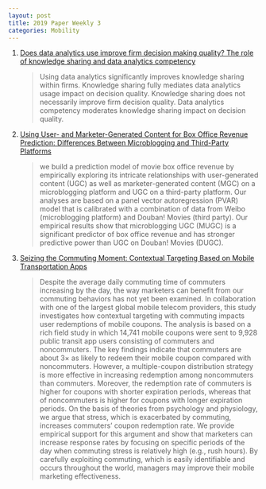 ```yaml
---
layout: post
title: 2019 Paper Weekly 3
categories: Mobility
---
```


1. [Does data analytics use improve firm decision making quality? The role of knowledge sharing and data analytics competency](https://www.sciencedirect.com/science/article/pii/S0167923619300429)

    > Using data analytics significantly improves knowledge sharing within firms. Knowledge sharing fully mediates data analytics usage impact on decision quality. Knowledge sharing does not necessarily improve firm decision quality. Data analytics competency moderates knowledge sharing impact on decision quality.

2. [Using User- and Marketer-Generated Content for Box Office Revenue Prediction: Differences Between Microblogging and Third-Party Platforms](https://pubsonline.informs.org/doi/10.1287/isre.2018.0797)

    > we build a prediction model of movie box office revenue by empirically exploring its intricate relationships with user-generated content (UGC) as well as marketer-generated content (MGC) on a microblogging platform and UGC on a third-party platform. Our analyses are based on a panel vector autoregression (PVAR) model that is calibrated with a combination of data from Weibo (microblogging platform) and Douban! Movies (third party). Our empirical results show that microblogging UGC (MUGC) is a significant predictor of box office revenue and has stronger predictive power than UGC on Douban! Movies (DUGC).

3. [Seizing the Commuting Moment: Contextual Targeting Based on Mobile Transportation Apps](https://pubsonline.informs.org/doi/10.1287/isre.2018.0792)

    > Despite the average daily commuting time of commuters increasing by the day, the way marketers can benefit from our commuting behaviors has not yet been examined. In collaboration with one of the largest global mobile telecom providers, this study investigates how contextual targeting with commuting impacts user redemptions of mobile coupons. The analysis is based on a rich field study in which 14,741 mobile coupons were sent to 9,928 public transit app users consisting of commuters and noncommuters. The key findings indicate that commuters are about 3× as likely to redeem their mobile coupon compared with noncommuters. However, a multiple-coupon distribution strategy is more effective in increasing redemption among noncommuters than commuters. Moreover, the redemption rate of commuters is higher for coupons with shorter expiration periods, whereas that of noncommuters is higher for coupons with longer expiration periods. On the basis of theories from psychology and physiology, we argue that stress, which is exacerbated by commuting, increases commuters’ coupon redemption rate. We provide empirical support for this argument and show that marketers can increase response rates by focusing on specific periods of the day when commuting stress is relatively high (e.g., rush hours). By carefully exploiting commuting, which is easily identifiable and occurs throughout the world, managers may improve their mobile marketing effectiveness.